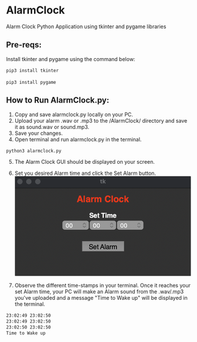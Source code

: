 # AlarmClock

 Alarm Clock Python Application using tkinter and pygame libraries

## Pre-reqs:

Install tkinter and pygame using the command below:
```
pip3 install tkinter

pip3 install pygame
```

## How to Run AlarmClock.py:

1. Copy and save alarmclock.py locally on your PC.
2. Upload your alarm .wav or .mp3 to the /AlarmClock/ directory and save it as sound.wav or sound.mp3.
3. Save your changes.
4. Open terminal and run alarmclock.py in the terminal.
```
python3 alarmclock.py
```
5. The Alarm Clock GUI should be displayed on your screen.
6. Set you desired Alarm time and click the Set Alarm button.
![Username field and element ID name](images/tk-alarmclock.png)

7. Observe the different time-stamps in your terminal. Once it reaches your set Alarm time, your PC will make an Alarm sound from the .wav/.mp3 you've uploaded and a message "Time to Wake up" will be displayed in the terminal.

```
23:02:49 23:02:50
23:02:49 23:02:50
23:02:50 23:02:50
Time to Wake up
```


